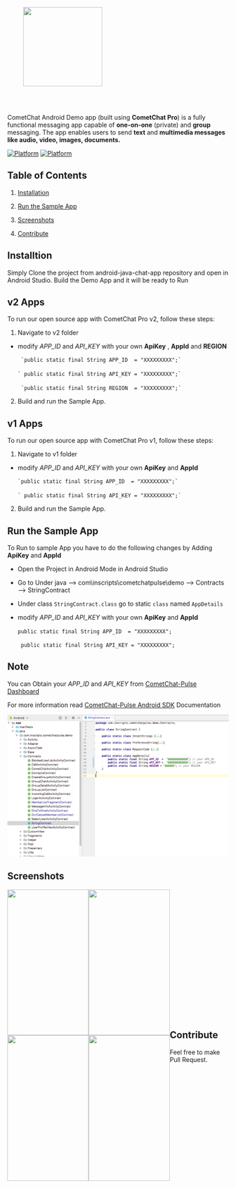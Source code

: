 <div style="width:100%">
<div style="width:100%">
	<div style="width:50%; display:inline-block">
		<p align="center">
		<img align="center" width="180" height="180" alt="" src="https://github.com/cometchat-pro/ios-swift-chat-app/blob/master/Screenshots/CometChat%20Logo.png">	
		</p>	
	</div>	
</div>
</br>
</br>
</div>

CometChat Android Demo app (built using **CometChat Pro**) is a fully functional messaging app capable of **one-on-one** (private) and **group** messaging. The app enables users to send **text** and **multimedia messages like audio, video, images, documents.**

[![Platform](https://img.shields.io/badge/Platform-Android-brightgreen.svg)](#)      [![Platform](https://img.shields.io/badge/Language-Java-yellowgreen.svg)](#)

## Table of Contents

1. [Installation ](#installtion)

2. [Run the Sample App ](#run-the-sample-app)

3. [Screenshots ](#screenshots)

4. [Contribute](#contribute)



## Installtion

   Simply Clone the project from android-java-chat-app repository and open in Android Studio.
   Build the Demo App and it will be ready to Run

  ## v2 Apps

To run our open source app with CometChat Pro v2, follow these steps:

1. Navigate to v2 folder

-  modify *APP_ID* and *API_KEY* with your own **ApiKey** , **AppId** and **REGION**

        `public static final String APP_ID  = "XXXXXXXXX";`

       ` public static final String API_KEY = "XXXXXXXXX";`
       
        `public static final String REGION  = "XXXXXXXXX";`

2. Build and run the Sample App.

## v1 Apps

To run our open source app with CometChat Pro v1, follow these steps:

1. Navigate to v1 folder

-  modify *APP_ID* and *API_KEY* with your own **ApiKey** and **AppId**

       `public static final String APP_ID  = "XXXXXXXXX";`

       ` public static final String API_KEY = "XXXXXXXXX";`
       
2. Build and run the Sample App.



## Run the Sample App



   To Run to sample App you have to do the following changes by Adding **ApiKey** and **AppId**

   - Open the Project in Android Mode in Android Studio

   - Go to Under java --> com\inscripts\cometchatpulse\demo --> Contracts --> StringContract

   - Under class `StringContract.class`  go to static `class` named `AppDetails`

   -  modify *APP_ID* and *API_KEY* with your own **ApiKey** and **AppId**

        `public static final String APP_ID  = "XXXXXXXXX";`

       ` public static final String API_KEY = "XXXXXXXXX";`
       

## Note




   You can Obtain your  *APP_ID* and *API_KEY* from [CometChat-Pulse Dashboard](https://app.cometchat.com/)

   For more information read [CometChat-Pulse Android SDK](https://prodocs.cometchat.com/docs/android-quick-start) Documentation




  ![Studio Guide](https://github.com/CometChat-Pulse/android-java-chat-app/blob/master/ScreenShots/guide.png)                                    







## Screenshots

   <img align="left" width="185" height="331" src="https://github.com/CometChat-Pulse/android-java-chat-app/blob/master/v2/ScreenShots/gif1.gif">


   <img align="left" width="185" height="331" src="https://github.com/CometChat-Pulse/android-java-chat-app/blob/master/v2/ScreenShots/gif2.gif">


   <img align="left" width="185" height="331" src="https://github.com/CometChat-Pulse/android-java-chat-app/blob/master/v2/ScreenShots/gif3.gif">



   <img align="left" width="185" height="331" src="https://github.com/CometChat-Pulse/android-java-chat-app/blob/master/v2/ScreenShots/gif4.gif">

`            `<br></br><br></br><br></br><br></br><br></br><br></br><br></br><br></br></br>


## Contribute
   
   
   Feel free to make Pull Request. 
   
